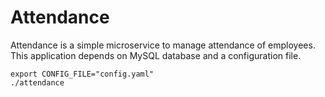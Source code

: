 # Attendance

Attendance is a simple microservice to manage attendance of employees. This application depends on MySQL database and a configuration file.

```shell
export CONFIG_FILE="config.yaml"
./attendance
```
